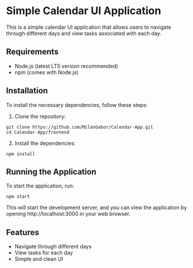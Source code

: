 # Simple Calendar UI Application

This is a simple calendar UI application that allows users to navigate through different days and view tasks associated with each day.

## Requirements

- Node.js (latest LTS version recommended)
- npm (comes with Node.js)

## Installation

To install the necessary dependencies, follow these steps:

1. Clone the repository:
 ```
 git clone https://github.com/MilanGabor/Calendar-App.git
 cd Calendar-App/frontend
 ```
2. Install the dependencies:
  ```
  npm install
  ```
## Running the Application

To start the application, run:
  ```
  npm start
  ```

This will start the development server, and you can view the application by opening http://localhost:3000 in your web browser.

## Features
- Navigate through different days
- View tasks for each day
- Simple and clean UI


